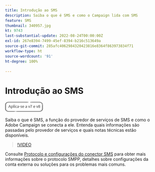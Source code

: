 ```yaml
---
title: Introdução ao SMS
description: Saiba o que é SMS e como o Campaign lida com SMS
feature: SMS
thumbnail: 340957.jpg
kt: 9743
last-substantial-update: 2022-08-24T00:00:00Z
exl-id: 267e8394-7499-45ef-8394-b216c513649a
source-git-commit: 285afc4062984320423816e8364f863973834f71
workflow-type: ht
source-wordcount: '91'
ht-degree: 100%

---
```


# Introdução ao SMS

![Se aplica a: V7 e V8](../assets/V7-V8-stamp.png)

Saiba o que é SMS, a função do provedor de serviços de SMS e como o Adobe Campaign se conecta a ele. Entenda quais informações são passadas pelo provedor de serviços e quais notas técnicas estão disponíveis.

>[!VIDEO](https://video.tv.adobe.com/v/340957?quality=12)

Consulte [Protocolo e configurações do conector SMS](https://experienceleague.adobe.com/docs/campaign-classic/using/sending-messages/sending-messages-on-mobiles/sms-protocol.html?lang=pt-BR#sending-messages) para obter mais informações sobre o protocolo SMPP, detalhes sobre configurações da conta externa ou soluções para os problemas mais comuns.
